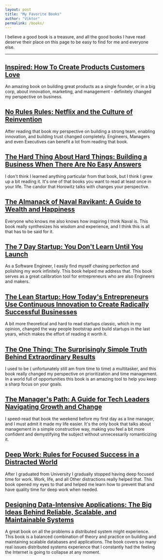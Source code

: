 ```yaml
---
layout: post
title: "My Favorite Books"
author: "Viktor"
permalink: /books/
---
```


I believe a good book is a treasure, and all the good books I have read deserve their place on this page to be easy to find for me and everyone else.


---

## [Inspired: How To Create Products Customers Love](https://www.goodreads.com/book/show/3323374-inspired)

An amazing book on building great products as a single founder, or in a big corp, about innovation, marketing, and management - definitely changed my perspective on business.

## [No Rules Rules: Netflix and the Culture of Reinvention](https://www.goodreads.com/book/show/49099937-no-rules-rules)

After reading that book my perspective on building a strong team, enabling innovation, and building trust changed completely.
Engineers, Managers and even Executives can benefit a lot from reading that book.

## [The Hard Thing About Hard Things: Building a Business When There Are No Easy Answers](https://www.goodreads.com/book/show/18176747-the-hard-thing-about-hard-things)

I don't think I learned anything particular from that book, but I think I grew up a bit reading it. It's one of that books you want to read at least once in your life.
The candor that Horowitz talks with changes your perspective.

## [The Almanack of Naval Ravikant: A Guide to Wealth and Happiness](https://www.goodreads.com/book/show/54898389-the-almanack-of-naval-ravikant)

Everyone who knows me also knows how inspiring I think Naval is.
This book really synthesizes his wisdom and experience, and I think this is all that has to be said for it.

## [The 7 Day Startup: You Don't Learn Until You Launch](https://www.goodreads.com/book/show/23290805-the-7-day-startup)

As a Software Engineer, I easily find myself chasing perfection and polishing my work infinitely. This book helped me address that.
This book serves as a great calibration tool for entrepreneurs who are also Engineers and makers.

## [The Lean Startup: How Today's Entrepreneurs Use Continuous Innovation to Create Radically Successful Businesses](https://www.goodreads.com/book/show/10127019-the-lean-startup)

A bit more theoretical and hard to read startups classic, which in my opinion, changed the way people bootstrap and build startups in the last years, which makes the effort of reading it worth it.

## [The One Thing: The Surprisingly Simple Truth Behind Extraordinary Results](https://www.goodreads.com/book/show/16256798-the-one-thing)

I used to be ( unfortunately still am from time to time) a multitasker, and this book really changed my perspective on prioritization and time management.
In a world full of opportunities this book is an amazing tool to help you keep a sharp focus on your goals.

## [The Manager's Path: A Guide for Tech Leaders Navigating Growth and Change](https://www.goodreads.com/book/show/33369254-the-manager-s-path)

I speed-read that book the weekend before my first day as a line manager, and I must admit it made my life easier.
It's the only book that talks about management in a simple constructive way, making you feel a bit more confident and demystifying the subject without unnecessarily romanticizing it. 

## [Deep Work: Rules for Focused Success in a Distracted World](https://www.goodreads.com/book/show/25744928-deep-work)

After I graduated from University I gradually stopped having deep focused time for work.
Work, life, and all Other distractions really helped that.
This book opened my eyes to that and helped me learn how to prevent that and have quality time for deep work when needed.

## [Designing Data-Intensive Applications: The Big Ideas Behind Reliable, Scalable, and Maintainable Systems](https://www.goodreads.com/book/show/23466395-designing-data-intensive-applications)

A great book on all the problems a distributed system might experience. This book is a balanced combination of theory and practice
on building and maintaining scalable databases and applications. The book covers so many real issues distributed systems experience that I constantly had the feeling the Internet is going to collapse at any moment.

